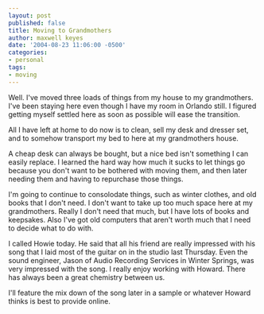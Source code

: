 ```yaml
---
layout: post
published: false
title: Moving to Grandmothers
author: maxwell keyes
date: '2004-08-23 11:06:00 -0500'
categories:
- personal
tags:
- moving
---
```


Well. I've moved three loads of things from my house to my grandmothers. I've
been staying here even though I have my room in Orlando still. I figured getting
myself settled here as soon as possible will ease the transition.

All I have left at home to do now is to clean, sell my desk and dresser set, and
to somehow transport my bed to here at my grandmothers house.

A cheap desk can always be bought, but a nice bed isn't something I can easily
replace. I learned the hard way how much it sucks to let things go because you
don't want to be bothered with moving them, and then later needing them and
having to repurchase those things.

I'm going to continue to consolodate things, such as winter clothes, and old
books that I don't need. I don't want to take up too much space here at my
grandmothers. Really I don't need that much, but I have lots of books and
keepsakes. Also I've got old computers that aren't worth much that I need to
decide what to do with.

I called Howie today. He said that all his friend are really impressed with his
song that I laid most of the guitar on in the studio last Thursday. Even the
sound engineer, Jason of Audio Recording Services in Winter Springs, was very
impressed with the song. I really enjoy working with Howard. There has always
been a great chemistry between us.

I'll feature the mix down of the song later in a sample or whatever Howard
thinks is best to provide online.
